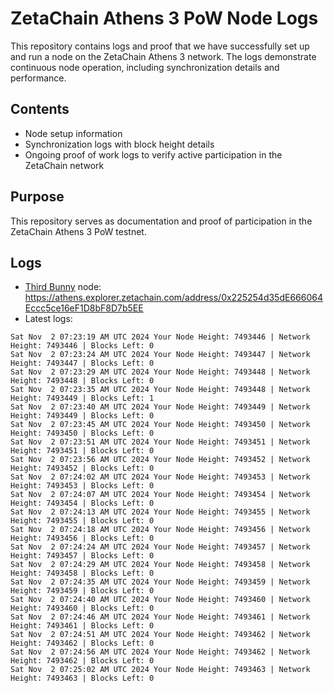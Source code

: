 # ZetaChain Athens 3 PoW Node Logs
This repository contains logs and proof that we have successfully set up and run a node on the ZetaChain Athens 3 network. The logs demonstrate continuous node operation, including synchronization details and performance.

## Contents
- Node setup information
- Synchronization logs with block height details
- Ongoing proof of work logs to verify active participation in the ZetaChain network

## Purpose
This repository serves as documentation and proof of participation in the ZetaChain Athens 3 PoW testnet.

## Logs

- [Third Bunny](https://thirdbunny.xyz/) node: https://athens.explorer.zetachain.com/address/0x225254d35dE666064Eccc5ce16eF1D8bF8D7b5EE
- Latest logs:
```
Sat Nov  2 07:23:19 AM UTC 2024 Your Node Height: 7493446 | Network Height: 7493446 | Blocks Left: 0
Sat Nov  2 07:23:24 AM UTC 2024 Your Node Height: 7493447 | Network Height: 7493447 | Blocks Left: 0
Sat Nov  2 07:23:29 AM UTC 2024 Your Node Height: 7493448 | Network Height: 7493448 | Blocks Left: 0
Sat Nov  2 07:23:35 AM UTC 2024 Your Node Height: 7493448 | Network Height: 7493449 | Blocks Left: 1
Sat Nov  2 07:23:40 AM UTC 2024 Your Node Height: 7493449 | Network Height: 7493449 | Blocks Left: 0
Sat Nov  2 07:23:45 AM UTC 2024 Your Node Height: 7493450 | Network Height: 7493450 | Blocks Left: 0
Sat Nov  2 07:23:51 AM UTC 2024 Your Node Height: 7493451 | Network Height: 7493451 | Blocks Left: 0
Sat Nov  2 07:23:56 AM UTC 2024 Your Node Height: 7493452 | Network Height: 7493452 | Blocks Left: 0
Sat Nov  2 07:24:02 AM UTC 2024 Your Node Height: 7493453 | Network Height: 7493453 | Blocks Left: 0
Sat Nov  2 07:24:07 AM UTC 2024 Your Node Height: 7493454 | Network Height: 7493454 | Blocks Left: 0
Sat Nov  2 07:24:13 AM UTC 2024 Your Node Height: 7493455 | Network Height: 7493455 | Blocks Left: 0
Sat Nov  2 07:24:18 AM UTC 2024 Your Node Height: 7493456 | Network Height: 7493456 | Blocks Left: 0
Sat Nov  2 07:24:24 AM UTC 2024 Your Node Height: 7493457 | Network Height: 7493457 | Blocks Left: 0
Sat Nov  2 07:24:29 AM UTC 2024 Your Node Height: 7493458 | Network Height: 7493458 | Blocks Left: 0
Sat Nov  2 07:24:35 AM UTC 2024 Your Node Height: 7493459 | Network Height: 7493459 | Blocks Left: 0
Sat Nov  2 07:24:40 AM UTC 2024 Your Node Height: 7493460 | Network Height: 7493460 | Blocks Left: 0
Sat Nov  2 07:24:46 AM UTC 2024 Your Node Height: 7493461 | Network Height: 7493461 | Blocks Left: 0
Sat Nov  2 07:24:51 AM UTC 2024 Your Node Height: 7493462 | Network Height: 7493462 | Blocks Left: 0
Sat Nov  2 07:24:56 AM UTC 2024 Your Node Height: 7493462 | Network Height: 7493462 | Blocks Left: 0
Sat Nov  2 07:25:02 AM UTC 2024 Your Node Height: 7493463 | Network Height: 7493463 | Blocks Left: 0
```
